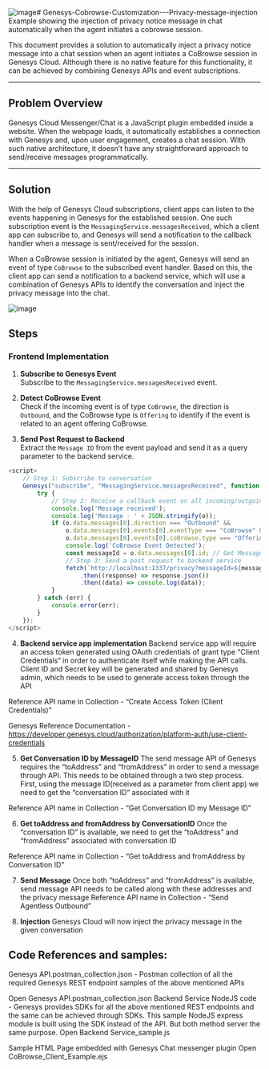 ![image](https://github.com/user-attachments/assets/94f0a97f-b48b-4b27-b92d-b60ac91ae028)# Genesys-Cobrowse-Customization---Privacy-message-injection
Example showing the injection of privacy notice message in chat automatically when the agent initiates a cobrowse session.

This document provides a solution to automatically inject a privacy notice message into a chat session when an agent initiates a CoBrowse session in Genesys Cloud. Although there is no native feature for this functionality, it can be achieved by combining Genesys APIs and event subscriptions.

---

## **Problem Overview**

Genesys Cloud Messenger/Chat is a JavaScript plugin embedded inside a website. When the webpage loads, it automatically establishes a connection with Genesys and, upon user engagement, creates a chat session. With such native architecture, it doesn’t have any straightforward approach to send/receive messages programmatically.

---

## **Solution**

With the help of Genesys Cloud subscriptions, client apps can listen to the events happening in Genesys for the established session. One such subscription event is the `MessagingService.messagesReceived`, which a client app can subscribe to, and Genesys will send a notification to the callback handler when a message is sent/received for the session.

When a CoBrowse session is initiated by the agent, Genesys will send an event of type `CoBrowse` to the subscribed event handler. Based on this, the client app can send a notification to a backend service, which will use a combination of Genesys APIs to identify the conversation and inject the privacy message into the chat.

![image](https://github.com/user-attachments/assets/862d6c70-acdf-4e54-8d0c-824179298bf0)


## **Steps**

### **Frontend Implementation**

1. **Subscribe to Genesys Event**  
   Subscribe to the `MessagingService.messagesReceived` event.

2. **Detect CoBrowse Event**  
   Check if the incoming event is of type `CoBrowse`, the direction is `Outbound`, and the CoBrowse type is `Offering` to identify if the event is related to an agent offering CoBrowse.

3. **Send Post Request to Backend**  
   Extract the `Message ID` from the event payload and send it as a query parameter to the backend service.

```javascript
<script>
    // Step 1: Subscribe to conversation
    Genesys("subscribe", "MessagingService.messagesReceived", function (o) {
        try {
            // Step 2: Receive a callback event on all incoming/outgoing messages
            console.log('Message received');
            console.log('Message - ' + JSON.stringify(o));
            if (o.data.messages[0].direction === "Outbound" && 
                o.data.messages[0].events[0].eventType === "CoBrowse" && 
                o.data.messages[0].events[0].coBrowse.type === "Offering") {
                console.log('CoBrowse Event Detected');
                const messageId = o.data.messages[0].id; // Get Message ID from event payload
                // Step 3: Send a post request to backend service
                fetch(`http://localhost:1337/privacy?messageId=${messageId}`)
                    .then((response) => response.json())
                    .then((data) => console.log(data));
            }
        } catch (err) {
            console.error(err);
        }
    });
</script>
```

4. **Backend service app implementation** 
Backend service app will require an access token generated using OAuth credentials of grant type “Client Credentials“ in order to authenticate itself while making the API calls. Client ID and Secret key will be generated and shared by Genesys admin, which needs to be used to generate access token through the API

Reference API name in Collection - “Create Access Token (Client Credentials)”

Genesys Reference Documentation - https://developer.genesys.cloud/authorization/platform-auth/use-client-credentials

5. **Get Conversation ID by MessageID** 
The send message API of Genesys requires the “toAddress” and “fromAddress” in order to send a message through API. This needs to be obtained through a two step process. First, using the message ID(received as a parameter from client app) we need to get the “conversation ID” associated with it

Reference API name in Collection - “Get Conversation ID my Message ID”

6. **Get toAddress and fromAddress by ConversationID**
Once the “conversation ID” is available, we need to get the “toAddress” and “fromAddress” associated with conversation ID

Reference API name in Collection - “Get toAddress and fromAddress by Conversation ID”

7. **Send Message**
Once both “toAddress” and “fromAddress” is available, send message API needs to be called along with these addresses and the privacy message
Reference API name in Collection - “Send Agentless Outbound”

8. **Injection**
Genesys Cloud will now inject the privacy message in the given conversation


## **Code References and samples:**

Genesys API.postman_collection.json - Postman collection of all the required Genesys REST endpoint samples of the above mentioned APIs

Open Genesys API.postman_collection.json
Backend Service NodeJS code - Genesys provides SDKs for all the above mentioned REST endpoints and the same can be achieved through SDKs. This sample NodeJS express module is built using the SDK instead of the API. But both method server the same purpose.
Open Backend Service_sample.js


Sample HTML Page embedded with Genesys Chat messenger plugin
Open CoBrowse_Client_Example.ejs

